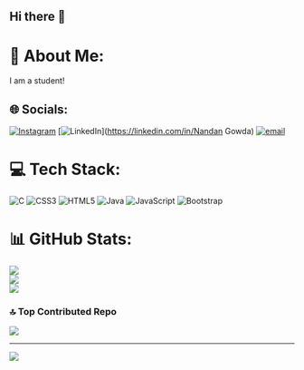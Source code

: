 ## Hi there 👋

# 💫 About Me:
I am a student!


## 🌐 Socials:
[![Instagram](https://img.shields.io/badge/Instagram-%23E4405F.svg?logo=Instagram&logoColor=white)](https://instagram.com/nandan_k_gowda_) [![LinkedIn](https://img.shields.io/badge/LinkedIn-%230077B5.svg?logo=linkedin&logoColor=white)](https://linkedin.com/in/Nandan Gowda) [![email](https://img.shields.io/badge/Email-D14836?logo=gmail&logoColor=white)](mailto:nandankgowda19@gmail.com) 

# 💻 Tech Stack:
![C](https://img.shields.io/badge/c-%2300599C.svg?style=flat&logo=c&logoColor=white) ![CSS3](https://img.shields.io/badge/css3-%231572B6.svg?style=flat&logo=css3&logoColor=white) ![HTML5](https://img.shields.io/badge/html5-%23E34F26.svg?style=flat&logo=html5&logoColor=white) ![Java](https://img.shields.io/badge/java-%23ED8B00.svg?style=flat&logo=openjdk&logoColor=white) ![JavaScript](https://img.shields.io/badge/javascript-%23323330.svg?style=flat&logo=javascript&logoColor=%23F7DF1E) ![Bootstrap](https://img.shields.io/badge/bootstrap-%238511FA.svg?style=flat&logo=bootstrap&logoColor=white)
# 📊 GitHub Stats:
![](https://github-readme-stats.vercel.app/api?username=NandanJK&theme=github_dark_dimmed&hide_border=true&include_all_commits=true&count_private=true)<br/>
![](https://nirzak-streak-stats.vercel.app/?user=NandanJK&theme=github_dark_dimmed&hide_border=true)<br/>
![](https://github-readme-stats.vercel.app/api/top-langs/?username=NandanJK&theme=github_dark_dimmed&hide_border=true&include_all_commits=true&count_private=true&layout=compact)

### 🔝 Top Contributed Repo
![](https://github-contributor-stats.vercel.app/api?username=NandanJK&limit=5&theme=dark&combine_all_yearly_contributions=true)

---
[![](https://visitcount.itsvg.in/api?id=NandanJK&icon=0&color=0)](https://visitcount.itsvg.in)

